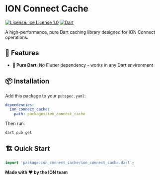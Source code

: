 # ION Connect Cache

[![License: ice License 1.0](https://img.shields.io/badge/License-ice%20License%201.0-blue.svg)](LICENSE.txt)
[![Dart](https://img.shields.io/badge/dart-%230175C2.svg?style=flat&logo=dart&logoColor=white)](https://dart.dev/)

A high-performance, pure Dart caching library designed for ION Connect operations.

## 🚀 Features

- **🎯 Pure Dart**: No Flutter dependency - works in any Dart environment

## 📦 Installation

Add this package to your `pubspec.yaml`:

```yaml
dependencies:
  ion_connect_cache:
    path: packages/ion_connect_cache
```

Then run:

```bash
dart pub get
```

## 🏗️ Quick Start

```dart
import 'package:ion_connect_cache/ion_connect_cache.dart';
```

**Made with ❤️ by the ION team**
